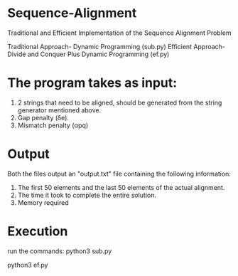 # Sequence-Alignment
Traditional and Efficient Implementation of the Sequence Alignment Problem  

Traditional Approach- Dynamic Programming (sub.py)
Efficient Approach- Divide and Conquer Plus Dynamic Programming (ef.py)


# The program takes as input:
1. 2 strings that need to be aligned, should be generated from the string
generator mentioned above.
2. Gap penalty (δe).
3. Mismatch penalty (αpq)

# Output
Both the files output an "output.txt" file containing the following information:
1. The first 50 elements and the last 50 elements of the actual alignment.
2. The time it took to complete the entire solution.
3. Memory required

# Execution
run the commands:
python3 sub.py

python3 ef.py

